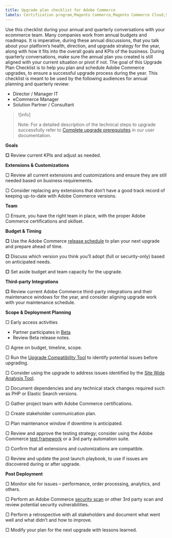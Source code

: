 ```yaml
---
title: Upgrade plan checklist for Adobe Commerce
labels: Certification program,Magento Commerce,Magento Commerce Cloud,Site-Wide Analysis Tool,Upgrade Compatibility Tool,best practices,deployment,extensions,security,third-party extensions,update,upgrade,Adobe Commerce
---
```


Use this checklist during your annual and quarterly conversations with your ecommerce team. Many companies work from annual budgets and roadmaps. It is imperative, during these annual discussions, that you talk about your platform’s health, direction, and upgrade strategy for the year, along with how it fits into the overall goals and KPIs of the business. During quarterly conversations, make sure the annual plan you created is still aligned with your current situation or pivot if not. The goal of this Upgrade Plan Checklist is to help you plan and schedule Adobe Commerce upgrades, to ensure a successful upgrade process during the year. This checklist is meant to be used by the following audiences for annual planning and quarterly review:

* Director / Manager IT
* eCommerce Manager
* Solution Partner / Consultant

>![info]
>
>Note: For a detailed description of the technical steps to upgrade successfully refer to [Complete upgrade prerequisites](https://experienceleague.adobe.com/docs/commerce-operations/upgrade-guide/prepare/prerequisites.html) in our user documentation.

 **Goals**

 **▢** Review current KPIs and adjust as needed.

 **Extensions & Customizations**

▢    Review all current extensions and customizations and ensure they are still needed based on business requirements.

▢    Consider replacing any extensions that don’t have a good track record of keeping up-to-date with Adobe Commerce versions.

 **Team**

▢    Ensure, you have the right team in place, with the proper Adobe Commerce certifications and skillset.

 **Budget & Timing**

 **▢** Use the Adobe Commerce [release schedule](https://devdocs.magento.com/release/) to plan your next upgrade and prepare ahead of time.

 **▢** Discuss which version you think you’ll adopt (full or security-only) based on anticipated needs.

 **▢** Set aside budget and team capacity for the upgrade.

 **Third-party Integrations**

 **▢** Review current Adobe Commerce third-party integrations and their maintenance windows for the year, and consider aligning upgrade work with your maintenance schedule.

 **Scope & Deployment Planning**

▢    Early access activities

* Partner participates in [Beta](https://github.com/magento/magento2/wiki/Magento-Beta-Program)  
* Review Beta release notes.

▢    Agree on budget, timeline, scope.

▢    Run the [Upgrade Compatibility Tool](https://experienceleague.adobe.com/docs/commerce-operations/upgrade-guide/prepare/prerequisites.html) to identify potential issues before upgrading.

▢    Consider using the upgrade to address issues identified by the [Site Wide Analysis Tool](https://docs.magento.com/user-guide/reports/site-wide-analysis-tool.html).

▢    Document dependencies and any technical stack changes required such as PHP or Elastic Search versions.

▢    Gather project team with Adobe Commerce certifications.

▢    Create stakeholder communication plan.

▢    Plan maintenance window if downtime is anticipated.

▢    Review and approve the testing strategy; consider using the Adobe Commerce [test framework](https://devdocs.magento.com/mftf/v2/docs/introduction.html) or a 3rd party automation suite.

▢    Confirm that all extensions and customizations are compatible.

▢    Review and update the post launch playbook, to use if issues are discovered during or after upgrade.

 **Post Deployment**

▢    Monitor site for issues – performance, order processing, analytics, and others.

▢    Perform an Adobe Commerce [security scan](https://account.magento.com/scanner/dashboard/) or other 3rd party scan and review potential security vulnerabilities.

▢    Perform a retrospective with all stakeholders and document what went well and what didn’t and how to improve.

▢    Modify your plan for the next upgrade with lessons learned.
